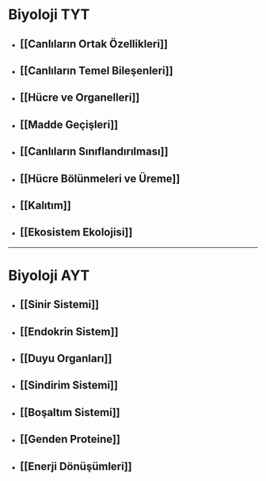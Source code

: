 # Biyoloji TYT
- ## [[Canlıların Ortak Özellikleri]]
- ## [[Canlıların Temel Bileşenleri]]
- ## [[Hücre ve Organelleri]]
- ## [[Madde Geçişleri]]
- ## [[Canlıların Sınıflandırılması]]
- ## [[Hücre Bölünmeleri ve Üreme]]
- ## [[Kalıtım]]
- ## [[Ekosistem Ekolojisi]]

---
# Biyoloji AYT
- ## [[Sinir Sistemi]]
- ## [[Endokrin Sistem]]
- ## [[Duyu Organları]]
- ## [[Sindirim Sistemi]]
- ## [[Boşaltım Sistemi]]
- ## [[Genden Proteine]]
- ## [[Enerji Dönüşümleri]]